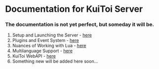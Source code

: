 # Documentation for KuiToi Server

### The documentation is not yet perfect, but someday it will be.

1. Setup and Launching the Server - [here](./setup)
2. Plugins and Event System - [here](./plugins)
3. Nuances of Working with Lua - [here](./plugins/lua)
4. Multilanguage Support - [here](./multilanguage)
5. KuiToi WebAPI - [here](./web)
6. Something new will be added here soon...